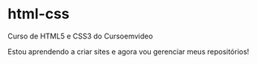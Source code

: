 # html-css
 Curso de HTML5 e CSS3 do Cursoemvideo

Estou aprendendo a criar sites e agora vou gerenciar meus repositórios!

<head>
 <script async src="https://pagead2.googlesyndication.com/pagead/js/adsbygoogle.js?client=ca-pub-3401643098207593"
     crossorigin="anonymous"></script>
</head>
